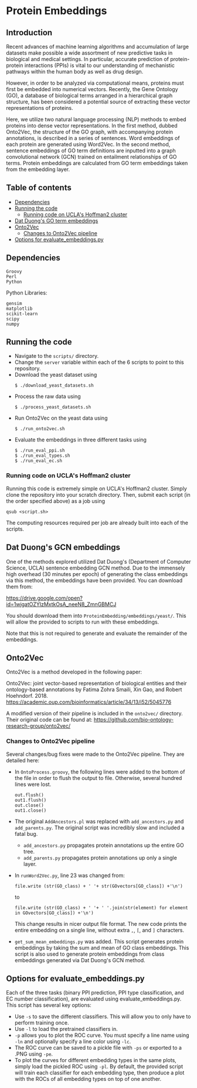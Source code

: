 # Protein Embeddings

## Introduction
Recent advances of machine learning algorithms and accumulation of large datasets make possible a wide assortment of new predictive tasks in biological and medical settings. In particular, accurate prediction of protein-protein interactions (PPIs) is vital to our understanding of mechanistic pathways within the human body as well as drug design.

However, in order to be analyzed via computational means, proteins must first be embedded into numerical vectors. Recently, the Gene Ontology (GO), a database of biological terms arranged in a hierarchical graph structure, has been considered a potential source of extracting these vector representations of proteins. 

Here, we utilize two natural language processing (NLP) methods to embed proteins into dense vector representations. In the first method, dubbed Onto2Vec, the structure of the GO graph, with accompanying protein annotations, is described in a series of sentences. Word embeddings of each protein are generated using Word2Vec. In the second method, sentence embeddings of GO term definitions are inputted into a graph convolutional network (GCN) trained on entailment relationships of GO terms. Protein embeddings are calculated from GO term embeddings taken from the embedding layer. 

## Table of contents
<!--ts-->
   * [Dependencies](#dependencies)
   * [Running the code](#running)
      * [Running code on UCLA's Hoffman2 cluster](#hoffman)
   * [Dat Duong's GO term embeddings](#dat)
   * [Onto2Vec](#onto2vec)
      * [Changes to Onto2Vec pipeline](#changes)
   * [Options for evaluate_embeddings.py](#evaluate)
<!--te-->

<a name="dependencies"></a>
## Dependencies
```
Groovy
Perl
Python
```
Python Libraries:
```
gensim
matplotlib
scikit-learn
scipy
numpy
```

<a name="running"></a>
## Running the code
- Navigate to the ```scripts/``` directory.
- Change the ```server``` variable within each of the 6 scripts to point to this repository.
- Download the yeast dataset using
  ```
  $ ./download_yeast_datasets.sh
  ```
- Process the raw data using
  ```
  $ ./process_yeast_datasets.sh
  ```
- Run Onto2Vec on the yeast data using
  ```
  $ ./run_onto2vec.sh
  ```
- Evaluate the embeddings in three different tasks using
  ```
  $ ./run_eval_ppi.sh
  $ ./run_eval_types.sh
  $ ./run_eval_ec.sh
  ```

<a name="hoffman"></a>
### Running code on UCLA's Hoffman2 cluster
Running this code is extremely simple on UCLA's Hoffman2 cluster. Simply clone the repository into your scratch directory. Then, submit each script (in the order specified above) as a job using
```
qsub <script.sh>
```
The computing resources required per job are already built into each of the scripts. 

<a name="dat"></a>
## Dat Duong's GCN embeddings
One of the methods explored utilized Dat Duong's (Department of Computer Science, UCLA) sentence embedding GCN method. Due to the immensely high overhead (30 minutes per epoch) of generating the class embeddings via this method, the embeddings have been provided. You can download them from:

https://drive.google.com/open?id=1wjgatOZYlzMxtkOsA_neeN8_ZmnGBMCJ

You should download them into ```ProteinEmbedding/embeddings/yeast/```. This will allow the provided to scripts to run with these embeddings. 

Note that this is not required to generate and evaluate the remainder of the embeddings.

<a name="onto2vec"></a>
## Onto2Vec
Onto2Vec is a method developed in the following paper:

Onto2Vec: joint vector-based representation of biological entities and their ontology-based annotations by Fatima Zohra Smaili, Xin Gao, and Robert Hoehndorf. 2018. https://academic.oup.com/bioinformatics/article/34/13/i52/5045776

A modified version of their pipeline is included in the ```onto2vec/``` directory. Their original code can be found at: https://github.com/bio-ontology-research-group/onto2vec/

<a name="changes"></a>
### Changes to Onto2Vec pipeline
Several changes/bug fixes were made to the Onto2Vec pipeline. They are detailed here:
- In ```OntoProcess.groovy```, the following lines were added to the bottom of the file in order to flush the output to file. Otherwise, several hundred lines were lost.
  ```
  out.flush()
  out1.flush()
  out.close()
  out1.close()
  ```
- The original ```AddAncestors.pl``` was replaced with ```add_ancestors.py``` and ```add_parents.py```. The original script was incredibly slow and included a fatal bug.
  - ```add_ancestors.py``` propagates protein annotations up the entire GO tree.
  - ```add_parents.py``` propagates protein annotations up only a single layer.
  
- In ```runWord2Vec.py```, line 23 was changed from:
  ```
  file.write (str(GO_class) + ' '+ str(GOvectors[GO_class]) +'\n')
  ```
  to
  ```
  file.write (str(GO_class) + ' '+ ' '.join(str(element) for element in GOvectors[GO_class]) +'\n')
  ```
  This change results in nicer output file format. The new code prints the entire embedding on a single line, without extra ```,```, ```[```, and ```]``` characters.
- ```get_sum_mean_embeddings.py``` was added. This script generates protein embeddings by taking the sum and mean of GO class embeddings. This script is also used to generate protein embeddings from class embeddings generated via Dat Duong's GCN method.

<a name="evaluate"></a>
## Options for evaluate_embeddings.py
Each of the three tasks (binary PPI prediction, PPI type classification, and EC number classification), are evaluated using evaluate_embeddings.py. This script has several key options:
- Use ```-s``` to save the different classifiers. This will allow you to only have to perform training once. 
- Use ```-l``` to load the pretrained classifiers in.
- ```-p``` allows you to plot the ROC curve. You must specify a line name using ```-ln``` and optionally specify a line color using ```-lc```. 
- The ROC curve can be saved to a pickle file with ```-ps``` or exported to a .PNG using ```-pe```. 
- To plot the curves for different embedding types in the same plots, simply load the pickled ROC using ```-pl```.
By default, the provided script will train each classifier for each embedding type, then produce a plot with the ROCs of all embedding types on top of one another.




